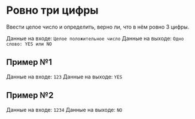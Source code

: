 # Ровно три цифры
Ввести целое число и определить, верно ли, что в нём ровно 3 цифры.

Данные на входе:	`Целое положительное число`
Данные на выходе:	`Одно слово: YES или NO`

## Пример №1
Данные на входе:	`123`
Данные на выходе:	`YES`

## Пример №2
Данные на входе:	`1234`
Данные на выходе:	`NO`
